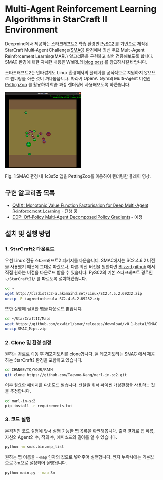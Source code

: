 # Multi-Agent Reinforcement Learning Algorithms in StarCraft II Environment

Deepmind에서 제공하는 스타크래프트2 학습 환경인 [PySC2](https://github.com/deepmind/pysc2) 를 기반으로 제작된 StarCraft Multi-Agent Challenge([SMAC](https://github.com/oxwhirl/smac)) 환경에서 최신 주요 Multi-Agent Reinforcement Learning(MARL) 알고리즘을 구현하고 실험 검증해보도록 합니다. SMAC 환경에 대한 자세한 내용은 WhiRL의 [blog post](http://whirl.cs.ox.ac.uk/blog/smac/) 를 참고하시길 바랍니다.

스타크래프트2는 안타깝게도 Linux 환경에서의 플레이를 공식적으로 지원하지 않으므로 렌더링을 하는 것이 까다롭습니다. 따라서 OpenAI Gym의 Multi-Agent 버전인 [PettingZoo](https://github.com/PettingZoo-Team/PettingZoo) 를 활용하여 학습 과정 렌더링에 사용해보도록 하겠습니다.

<img src="img/1c3s5z.png" width="250">

Fig. 1 SMAC 환경 내 1c3s5z 맵을 PettingZoo를 이용하여 렌더링한 플레이 영상.

## 구현 알고리즘 목록

- [QMIX: Monotonic Value Function Factorisation for Deep Multi-Agent Reinforcement Learning](https://arxiv.org/abs/1803.11485) - 진행 중
- [DOP: Off-Policy Multi-Agent Decomposed Policy Gradients](https://openreview.net/forum?id=6FqKiVAdI3Y) - 예정

## 설치 및 실행 방법

### 1. StarCraft2 다운로드

우선 Linux 전용 스타크래프트2 패키지를 다운습니다. SMAC에서는 SC2.4.6.2 버전을 사용했기 때문에 그대로 따랐으나, 다른 최신 버전을 원한다면 [Blizzrd github](https://github.com/Blizzard/s2client-proto#linux-packages) 에서 직접 원하는 버전을 다운로드 받을 수 있습니다. PySC2의 기본 스타크래프트 경로인 `~/StarCraftII/` 를 따르도록 설치하겠습니다.
```bash
cd ~
wget http://blzdistsc2-a.akamaihd.net/Linux/SC2.4.6.2.69232.zip
unzip -P iagreetotheeula SC2.4.6.2.69232.zip
```
또한 실행에 필요한 맵을 다운로드 받습니다.
```bash
cd ~/StarCraftII/Maps
wget https://github.com/oxwhirl/smac/releases/download/v0.1-beta1/SMAC_Maps.zip
unzip SMAC_Maps.zip
```

### 2. Clone 및 환경 설정

원하는 경로로 이동 후 레포지토리를 clone합니다. 본 레포지토리는 [SMAC](https://github.com/oxwhirl/smac) 에서 제공하는 StarCraft2 환경을 포함하고 있습니다.
```bash
cd CHANGE/TO/YOUR/PATH
git clone https://github.com/Taewoo-Kang/marl-in-sc2.git
```
이후 필요한 패키지를 다운로드 받습니다. 만일을 위해 파이썬 가상환경을 사용하는 것을 추천합니다.
```bash
cd marl-in-sc2
pip install -r requirements.txt
```

### 3. 코드 실행

본격적인 코드 실행에 앞서 실행 가능한 맵 목록을 확인해봅니다. 출력 결과로 맵 이름, 자신의 Agent의 수, 적의 수, 에피소드의 길이를 알 수 있습니다.
```bash
python -m smac.bin.map_list
```
원하는 맵 이름을 `--map` 인자의 값으로 넣어주어 실행합니다. 인자 누락시에는 기본값으로 3m으로 설정되어 실행됩니다.
```bash
python main.py --map 3m
```